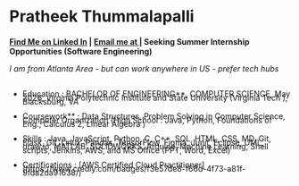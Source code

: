 # Pratheek Thummalapalli 
#### [Find Me on Linked In](https://www.linkedin.com/in/pratheekthummalapalli/) | [Email me at ](mailto:pratheet@vt.edu) | Seeking Summer Internship Opportunities (Software Engineering)
######  <p style="line-height: 50%;">I am from Atlanta Area - but can work anywhere in US - prefer tech hubs</p>

- <p style="line-height: 50%;"> Education :  BACHELOR OF ENGINEERING**, COMPUTER SCIENCE, May 2026, Virginia Polytechnic Institute and State University (Virginia Tech ), Blacksburg, VA
- <p style="line-height: 50%;"> Coursework**  : Data Structures, Problem Solving in Computer Science, Computer Organization (High School : Java, Python, Foundations of Eng., Calculus 2, Linear Algebra ) 
- <p style="line-height: 50%;"> Skills : Java, JavaScript, Python, C, C++, SQL, HTML, CSS, MD, Git, Flask, Git, Linux, Pandas, TensorFlow, Figma, Junit, Eclipse, UML, draw.io, MATLAB, SOLIDWORKS, Arduino, Machine Learning, Shell scripts, Jenkins, AWS, and MS Office (PPT, Word, Excel)
- <p style="line-height: 50%;"> Certifications :  [AWS Certified Cloud Practitioner](https://www.credly.com/badges/f3e57de8-f66d-4f73-a81f-9fda2da91638/)
